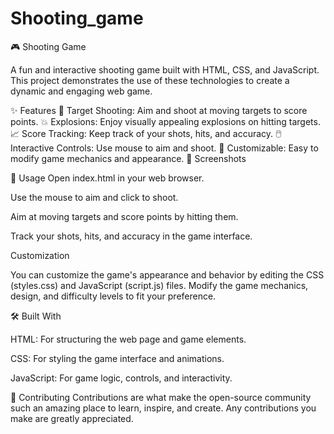 # Shooting_game

🎮 Shooting Game

A fun and interactive shooting game built with HTML, CSS, and JavaScript. This project demonstrates the use of these technologies to create a dynamic and engaging web game.

✨ Features
🎯 Target Shooting: Aim and shoot at moving targets to score points.
💥 Explosions: Enjoy visually appealing explosions on hitting targets.
📈 Score Tracking: Keep track of your shots, hits, and accuracy.
🖱️ Interactive Controls: Use mouse to aim and shoot.
🎨 Customizable: Easy to modify game mechanics and appearance.
📸 Screenshots

🚀 Usage
Open index.html in your web browser.

Use the mouse to aim and click to shoot.

Aim at moving targets and score points by hitting them.

Track your shots, hits, and accuracy in the game interface.

Customization

You can customize the game's appearance and behavior by editing the CSS (styles.css) and JavaScript (script.js) files. Modify the game mechanics, design, and difficulty levels to fit your preference.

🛠️ Built With

HTML: For structuring the web page and game elements.

CSS: For styling the game interface and animations.

JavaScript: For game logic, controls, and interactivity.

🤝 Contributing
Contributions are what make the open-source community such an amazing place to learn, inspire, and create. Any contributions you make are greatly appreciated.

